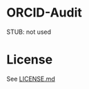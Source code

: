 # ORCID-Audit 
STUB: not used
    
# License
See [LICENSE.md](https://github.com/ORCID/ORCID-Work-in-Progress/blob/master/LICENSE.md)

